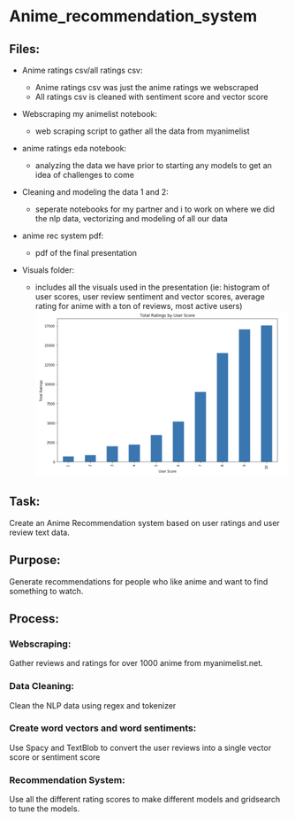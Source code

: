 # Anime_recommendation_system

## Files:


- Anime ratings csv/all ratings csv:
    - Anime ratings csv was just the anime ratings we webscraped
    - All ratings csv is cleaned with sentiment score and vector score
    
- Webscraping my animelist notebook:
    - web scraping script to gather all the data from myanimelist

- anime ratings eda notebook:
    - analyzing the data we have prior to starting any models to get an idea of challenges to come
 
- Cleaning and modeling the data 1 and 2:
    - seperate notebooks for my partner and i to work on where we did the nlp data, vectorizing and modeling of all our data
    
- anime rec system pdf:
    - pdf of the final presentation 
    
- Visuals folder:
    - includes all the visuals used in the presentation (ie: histogram of user scores, user review sentiment and vector scores, average rating for anime with a ton of reviews, most active users)
![](Visuals/Screen%20Shot%202020-06-16%20at%208.04.04%20PM.png)


## Task: 
Create an Anime Recommendation system based on user ratings and user review text data.

## Purpose: 
Generate recommendations for people who like anime and want to find something to watch.

## Process:

### Webscraping:
Gather reviews and ratings for over 1000 anime from myanimelist.net.

### Data Cleaning:
Clean the NLP data using regex and tokenizer

### Create word vectors and word sentiments:
Use Spacy and TextBlob to convert the user reviews into a single vector score or sentiment score

### Recommendation System:
Use all the different rating scores to make different models and gridsearch to tune the models.
